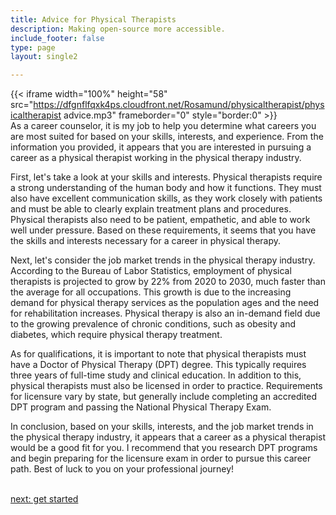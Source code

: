 ```yaml
---
title: Advice for Physical Therapists
description: Making open-source more accessible.
include_footer: false
type: page
layout: single2

---
```


{{< iframe width="100%" height="58" src="https://dfgnflfqxk4ps.cloudfront.net/Rosamund/physicaltherapist/physicaltherapist advice.mp3" frameborder="0" style="border:0" >}}<br>
As a career counselor, it is my job to help you determine what careers you are most suited for based on your skills, interests, and experience. From the information you provided, it appears that you are interested in pursuing a career as a physical therapist working in the physical therapy industry.

First, let's take a look at your skills and interests. Physical therapists require a strong understanding of the human body and how it functions. They must also have excellent communication skills, as they work closely with patients and must be able to clearly explain treatment plans and procedures. Physical therapists also need to be patient, empathetic, and able to work well under pressure. Based on these requirements, it seems that you have the skills and interests necessary for a career in physical therapy.

Next, let's consider the job market trends in the physical therapy industry. According to the Bureau of Labor Statistics, employment of physical therapists is projected to grow by 22% from 2020 to 2030, much faster than the average for all occupations. This growth is due to the increasing demand for physical therapy services as the population ages and the need for rehabilitation increases. Physical therapy is also an in-demand field due to the growing prevalence of chronic conditions, such as obesity and diabetes, which require physical therapy treatment.

As for qualifications, it is important to note that physical therapists must have a Doctor of Physical Therapy (DPT) degree. This typically requires three years of full-time study and clinical education. In addition to this, physical therapists must also be licensed in order to practice. Requirements for licensure vary by state, but generally include completing an accredited DPT program and passing the National Physical Therapy Exam.

In conclusion, based on your skills, interests, and the job market trends in the physical therapy industry, it appears that a career as a physical therapist would be a good fit for you. I recommend that you research DPT programs and begin preparing for the licensure exam in order to pursue this career path. Best of luck to you on your professional journey!

<br>
<a href="https://insights.workdojos.com/physicaltherapist/start">next: get started</a>
</p>